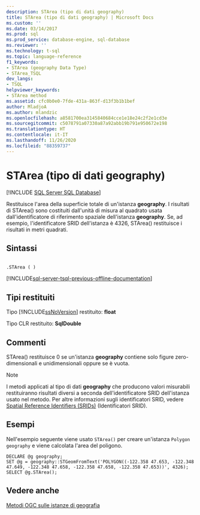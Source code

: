 ```yaml
---
description: STArea (tipo di dati geography)
title: STArea (tipo di dati geography) | Microsoft Docs
ms.custom: ''
ms.date: 03/14/2017
ms.prod: sql
ms.prod_service: database-engine, sql-database
ms.reviewer: ''
ms.technology: t-sql
ms.topic: language-reference
f1_keywords:
- STArea (geography Data Type)
- STArea_TSQL
dev_langs:
- TSQL
helpviewer_keywords:
- STArea method
ms.assetid: cfc0b0e0-7fde-431a-863f-d13f3b1b1bef
author: MladjoA
ms.author: mlandzic
ms.openlocfilehash: a8581700ea3145840684cce1e18e24c2f2e1cd3e
ms.sourcegitcommit: c5078791a07330a87a92abb19b791e950672e198
ms.translationtype: HT
ms.contentlocale: it-IT
ms.lasthandoff: 11/26/2020
ms.locfileid: "88359737"
---
```

# <a name="starea-geography-data-type"></a>STArea (tipo di dati geography)
[!INCLUDE [SQL Server SQL Database](../../includes/applies-to-version/sql-asdb.md)]

Restituisce l'area della superficie totale di un'istanza **geography**. I risultati di STArea() sono costituiti dall'unità di misura al quadrato usata dall'identificatore di riferimento spaziale dell'istanza **geography**. Se, ad esempio, l'identificatore SRID dell'istanza è 4326, STArea() restituisce i risultati in metri quadrati.  
  
## <a name="syntax"></a>Sintassi  
  
```  
  
.STArea ( )  
```  
  
[!INCLUDE[sql-server-tsql-previous-offline-documentation](../../includes/sql-server-tsql-previous-offline-documentation.md)]

## <a name="return-types"></a>Tipi restituiti
Tipo [!INCLUDE[ssNoVersion](../../includes/ssnoversion-md.md)] restituito: **float**  
  
Tipo CLR restituito: **SqlDouble**  
  
## <a name="remarks"></a>Commenti  
STArea() restituisce 0 se un'istanza **geography** contiene solo figure zero-dimensionali e unidimensionali oppure se è vuota.  
  
> [!NOTE]  
>  I metodi applicati al tipo di dati **geography** che producono valori misurabili restituiranno risultati diversi a seconda dell'identificatore SRID dell'istanza usato nel metodo. Per altre informazioni sugli identificatori SRID, vedere [Spatial Reference Identifiers &#40;SRIDs&#41;](../../relational-databases/spatial/spatial-reference-identifiers-srids.md) (Identificatori SRID).  
  
## <a name="examples"></a>Esempi  
Nell'esempio seguente viene usato `STArea()` per creare un'istanza `Polygon geography` e viene calcolata l'area del poligono.  
  
```  
DECLARE @g geography;  
SET @g = geography::STGeomFromText('POLYGON((-122.358 47.653, -122.348 47.649, -122.348 47.658, -122.358 47.658, -122.358 47.653))', 4326);  
SELECT @g.STArea();  
```  
  
## <a name="see-also"></a>Vedere anche  
[Metodi OGC sulle istanze di geografia](../../t-sql/spatial-geography/ogc-methods-on-geography-instances.md)  
  
